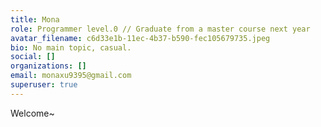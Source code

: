 ```yaml
---
title: Mona
role: Programmer level.0 // Graduate from a master course next year
avatar_filename: c6d33e1b-11ec-4b37-b590-fec105679735.jpeg
bio: No main topic, casual.
social: []
organizations: []
email: monaxu9395@gmail.com
superuser: true
---
```

Welcome~